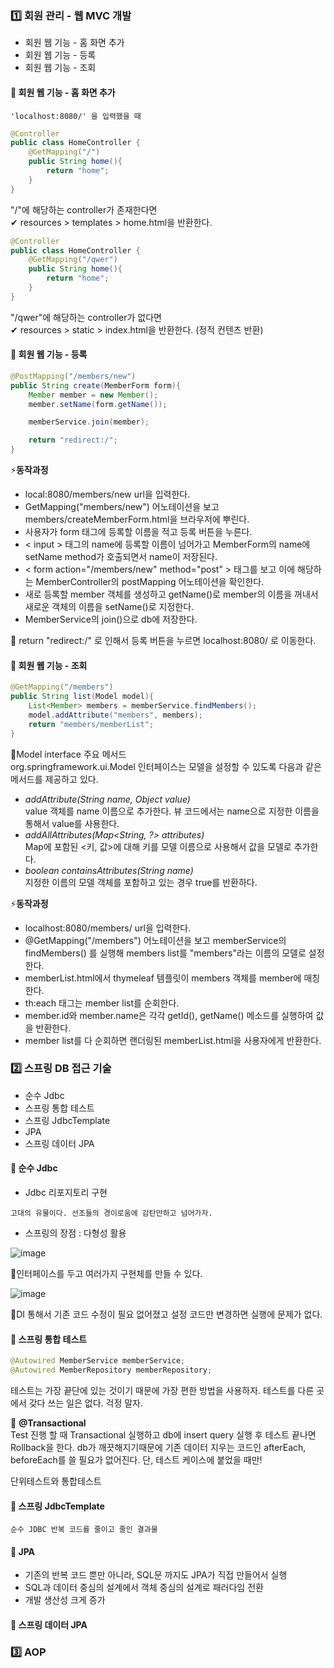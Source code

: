 ### 1️⃣ 회원 관리 - 웹 MVC 개발
* 회원 웹 기능 - 홈 화면 추가
* 회원 웹 기능 - 등록
* 회원 웹 기능 - 조회
#### 🔶 회원 웹 기능 - 홈 화면 추가
```
'localhost:8080/' 을 입력했을 때
```
```java
@Controller
public class HomeController {
    @GetMapping("/")
    public String home(){
        return "home";
    }
}
```
"/"에 해당하는 controller가 존재한다면<br>
✔ resources > templates > home.html을 반환한다. 
```java
@Controller
public class HomeController {
    @GetMapping("/qwer")
    public String home(){
        return "home";
    }
}
```
"/qwer"에 해당하는 controller가 없다면<br>
✔ resources > static > index.html을 반환한다. (정적 컨텐츠 반환)
#### 🔶 회원 웹 기능 - 등록
```java
@PostMapping("/members/new")
public String create(MemberForm form){
    Member member = new Member();
    member.setName(form.getName());

    memberService.join(member);

    return "redirect:/";
}
```
⚡**동작과정**
* local:8080/members/new url을 입력한다.
* GetMapping("members/new") 어노테이션을 보고 members/createMemberForm.html을 브라우저에 뿌린다.
* 사용자가 form 태그에 등록할 이름을 적고 등록 버튼을 누른다.
* < input > 태그의 name에 등록할 이름이 넘어가고 MemberForm의 name에 setName method가 호출되면서 name이 저장된다.
* < form action="/members/new" method="post" > 태그를 보고 이에 해당하는 MemberController의 postMapping 어노테이션을 확인한다.
* 새로 등록할 member 객체를 생성하고 getName()로 member의 이름을 꺼내서 새로운 객체의 이름을 setName()로 지정한다.
* MemberService의 join()으로 db에 저장한다.

📝 return "redirect:/" 로 인해서 등록 버튼을 누르면 localhost:8080/ 로 이동한다.

#### 🔶 회원 웹 기능 - 조회
```java
@GetMapping("/members")
public String list(Model model){
    List<Member> members = memberService.findMembers();
    model.addAttribute("members", members);
    return "members/memberList";
}
```

📝Model interface 주요 메서드<br>
org.springframework.ui.Model 인터페이스는 모델을 설정할 수 있도록 다음과 같은 메서드를 제공하고 있다.

* *addAttribute(String name, Object value)*<br>
value 객체를 name 이름으로 추가한다. 뷰 코드에서는 name으로 지정한 이름을 통해서 value를 사용한다.
* *addAllAttributes(Map<String, ?> attributes)*<br>
Map에 포함된 <키, 값>에 대해 키를 모델 이름으로 사용해서 값을 모델로 추가한다.
* *boolean containsAttributes(String name)*<br>
지정한 이름의 모델 객체를 포함하고 있는 경우 true를 반환하다.

⚡**동작과정**
* localhost:8080/members/ url을 입력한다.
* @GetMapping("/members") 어노테이션을 보고 memberService의 findMembers() 를 실행해 members list를 "members"라는 이름의 모델로 설정한다.
* memberList.html에서 thymeleaf 템플릿이 members 객체를 member에 매칭한다.
* th:each 태그는 member list를 순회한다.
* member.id와 member.name은 각각 getId(), getName() 메소드를 실행하여 값을 반환한다.
* member list를 다 순회하면 랜더링된 memberList.html을 사용자에게 반환한다.

### 2️⃣ 스프링 DB 접근 기술
* 순수 Jdbc
* 스프링 통합 테스트
* 스프링 JdbcTemplate
* JPA
* 스프링 데이터 JPA

#### 🔶 순수 Jdbc
* Jdbc 리포지토리 구현
```
고대의 유물이다. 선조들의 경이로움에 감탄만하고 넘어가자.
```
* 스프링의 장점 : 다형성 활용

![image](https://user-images.githubusercontent.com/46257667/103608416-a9d8a600-4f5e-11eb-8679-011666fb4803.png)

📝인터페이스를 두고 여러가지 구현체를 만들 수 있다.

![image](https://user-images.githubusercontent.com/46257667/103608443-b8bf5880-4f5e-11eb-921d-279e813777a8.png)

📝DI 통해서 기존 코드 수정이 필요 없어졌고 설정 코드만 변경하면 실행에 문제가 없다.

#### 🔶 스프링 통합 테스트

```java
@Autowired MemberService memberService;
@Autowired MemberRepository memberRepository;
```

테스트는 가장 끝단에 있는 것이기 때문에 가장 편한 방법을 사용하자. 테스트를 다른 곳에서 갖다 쓰는 일은 없다. 걱정 말자.

📝 **@Transactional**<br>
Test 진행 할 때 Transactional 실행하고 db에 insert query 실행 후 테스트 끝나면 Rollback을 한다. db가 깨끗해지기때문에 기존 데이터 지우는 코드인 afterEach, beforeEach를 쓸 필요가 없어진다. 단, 테스트 케이스에 붙었을 때만!

단위테스트와 통합테스트

#### 🔶 스프링 JdbcTemplate
```
순수 JDBC 반복 코드를 줄이고 줄인 결과물
```

#### 🔶 JPA
* 기존의 반복 코드 뿐만 아니라, SQL문 까지도 JPA가 직접 만들어서 실행
* SQL과 데이터 중심의 설계에서 객체 중심의 설계로 패러다임 전환
* 개발 생산성 크게 증가

#### 🔶 스프링 데이터 JPA

### 3️⃣ AOP




